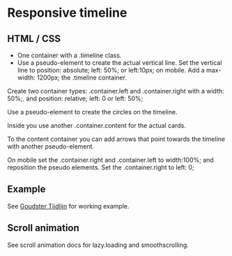 # Responsive timeline

## HTML / CSS
- One container with a .timeline class.
- Use a pseudo-element to create the actual vertical line. Set the vertical line to position: absolute; left: 50%; or left:10px; on mobile. Add a max-width: 1200px; the .timeline container.

Create two container types: .container.left and .container.right with a width: 50%;. and position: relative; left: 0 or left: 50%;

Use a pseudo-element to create the circles on the timeline.

Inside you use another .container.content for the actual cards.

To the content container you can add arrows that point towards the timeline with another pseudo-element.

On mobile set the .container.right and .container.left to width:100%; and reposition the pseudo elements. Set the .container.right to left: 0;

## Example
See [Goudster Tijdlijn](https://goudster.be/ons-verhaal) for working example.

## Scroll animation
See scroll animation docs for lazy.loading and smoothscrolling.